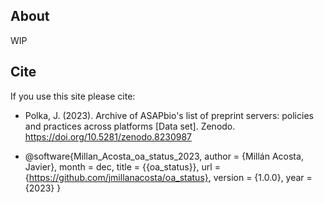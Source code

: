 ## About
WIP

## Cite
If you use this site please cite:
- Polka, J. (2023). Archive of ASAPbio's list of preprint servers: policies and practices across platforms [Data set]. Zenodo. https://doi.org/10.5281/zenodo.8230987

- @software{Millan_Acosta_oa_status_2023,
author = {Millán Acosta, Javier},
month = dec,
title = {{oa_status}},
url = {https://github.com/jmillanacosta/oa_status},
version = {1.0.0},
year = {2023}
}
